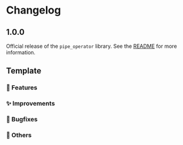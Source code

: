 # Changelog

## 1.0.0

Official release of the `pipe_operator` library.
See the [README](README.md) for more information.

## Template

### 🚀 Features

### ✨ Improvements

### 🐞 Bugfixes

### 🔧 Others
